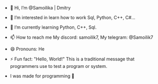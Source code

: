 - 👋 Hi, I’m @Samoilika | Dmitry
- 👀 I’m interested in learn how to work Sql, Python, C++, C#...
- 🌱 I’m currently learning Python, C++, Sql.
- 📫 How to reach me My discord: samoilik7,  My telegram: @Samoilik7
- 😄 Pronouns: He
- ⚡ Fun fact: "Hello, World!" This is a traditional message that programmers use to test a program or system.

- I was made for programming 💜
